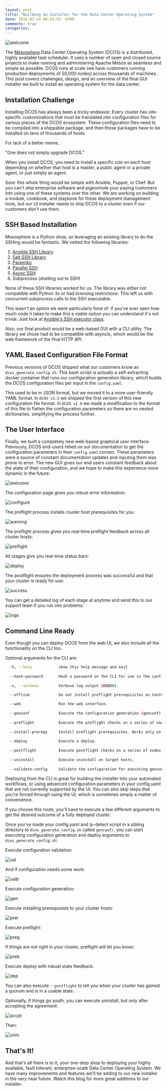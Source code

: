 ```yaml
---
layout: post
title: "Building an Installer for the Data Center Operating System" 
date: 2016-03-24 08:54:43 -0700
comments: true
categories: 
---
```

![welcome](https://dl.dropboxusercontent.com/u/77193293/Installer%20Screens/Welcome%20%28New%20User%29%401x.png)

The [Mesosphere](http://mesosphere.io) Data Center Operating System (DCOS) is a distributed, highly available task scheduler. It uses a number of open and closed source projects to make running and administering Apache Mesos as seamless and simple as possible. DCOS runs at scale (we have customers running production deployments of 50,000 nodes) across thousands of machines. This post covers challenges, design, and an overview of the final GUI installer we built to install an operating system for the data center. <!-- not sure about that last sentence --> 
<!--more-->
## Installation Challenge
Installing DCOS has always been a tricky endeavor. Every cluster has site-specific customizations that must be translated into configuration files for various pieces of the DCOS ecosystem. These configuration files need to be compiled into a shippable package, and then those packages have to be installed on tens of thousands of hosts.

For lack of a better meme,

  "One does not simply upgrade DCOS."

When you install DCOS, you need to install a specific role on each host depending on whether that host is a master, a public agent or a private agent, or just simply an agent.

Sure: this whole thing would be simple with Ansible, Puppet, or Chef. But you can't ship enterprise software and pigeonhole your paying customers into using one of these systems over the other. We are working on building a module, cookbook, and playbook for these deployment management tools, but our UI installer needs to ship DCOS to a cluster even if our customers don't use them. 

## SSH Based Installation
Mesosphere is a Python shop, so leveraging an existing library to do the SSHing would be fantastic. We vetted the following libraries:

1. [Ansible SSH Library](https://github.com/ansible/ansible)
2. [Salt SSH Library](https://docs.saltstack.com/en/latest/topics/ssh/)
3. [Paramiko](http://www.paramiko.org/)
4. [Parallel SSH](https://pypi.python.org/pypi/parallel-ssh)
5. [Async SSH](http://asyncssh.readthedocs.org/en/latest/)
6. Subprocess (shelling out to SSH)

None of these SSH libraries worked for us. The library was either not compatible with Python 3x or had licensing restrictions. This left us with concurrent subprocess calls to the SSH executable.

This wasn't an option we were particularly fond of: if you've ever seen how much code it takes to make this a viable option you can understand it's not trivial. Just look at [Ansible's SSH executor class](https://github.com/ansible/ansible/blob/stable-2.0.0.1/lib/ansible/executor/task_executor.py#L49).

Also, our final product would be a web-based GUI with a CLI utility. The library we chose had to be compatible with asyncio, which would be the web framework of the final HTTP API.

## YAML Based Configuration File Format
Previous versions of DCOS shipped what our customers know as `dcos_generate_config.sh`. This bash script is actually a self-extracting docker container that runs our configuration generation library, which builds the DCOS configuration files per input in the `config.yaml`.

This used to be in JSON format, but we moved it to a more user-friendly YAML format. In `DCOS v1.5` we shipped the first version of this new configuration file format. In `DCOS v1.6` we made a modification to the format of this file to flatten the configuration parameters so there are no nested dictionaries, simplifying the process further.

## The User Interface
Finally, we built a completely new web-based graphical user interface. Previously, DCOS end-users relied on our documentation to get the configuration parameters in their `config.yaml` correct. These parameters were a source of constant documentation updates and inputing them was prone to error. The new GUI gives our end users constant feedback about the state of their configuration, and we hope to make this experience more dynamic in the future:

![welcome](https://dl.dropboxusercontent.com/u/77193293/Installer%20Screens/Welcome%20%28New%20User%29%401x.png)

The configuration page gives you robust error information:

![configure](https://dl.dropboxusercontent.com/u/77193293/Installer%20Screens/Setup%20%28Error%29%401x.png)

The preflight process installs cluster host prerequisites for you:

![warning](https://dl.dropboxusercontent.com/u/77193293/Installer%20Screens/Setup%20%28Installation%20Warning%29%401x.png)

The preflight process gives you real-time preflight feedback across all cluster hosts:

![preflight](https://dl.dropboxusercontent.com/u/77193293/Installer%20Screens/Pre-Flight%20%28Error%29%401x.png)

All stages give you real-time status bars:

![deploy](https://dl.dropboxusercontent.com/u/77193293/Installer%20Screens/Deploy%20%28Partial%20Complete%29%401x.png)

The postflight ensures the deployment process was successful and that your cluster is ready for use:

![success](https://dl.dropboxusercontent.com/u/77193293/Installer%20Screens/Success%401x.png)

You can get a detailed log of each stage at anytime and send this to our support team if you run into problems:

![logs](https://dl.dropboxusercontent.com/u/77193293/Installer%20Screens/Log%20Modal%20%28Error%29%401x.png)

## Command Line Ready
Even though you can deploy DCOS from the web UI, we also include all the functionality on the CLI too. 

Optional arguments for the CLI are:
```bash
  -h, --help            show this help message and exit
  
  --hash-password       Hash a password on the CLI for use in the config.yaml.
  
  -v, --verbose         Verbose log output (DEBUG).
  
  --offline             Do not install preflight prerequisites on CentOS7, RHEL7 in web mode

  --web                 Run the web interface.
  
  --genconf             Execute the configuration generation (genconf).
  
  --preflight           Execute the preflight checks on a series of nodes.
  
  --install-prereqs     Install preflight prerequisites. Works only on CentOS7 and RHEL7.
  
  --deploy              Execute a deploy.
  
  --postflight          Execute postflight checks on a series of nodes.
  
  --uninstall           Execute uninstall on target hosts.
  
  --validate-config     Validate the configuration for executing genconf and deploy arguments in config.yaml
```

Deploying from the CLI is great for building the installer into your automated workflows, or using advanced configuration parameters in your config.yaml that are not currently supported by the UI. You can also skip steps that you're forced through using the UI, which is sometimes simply a matter of convenience.

If you choose this route, you'll have to execute a few different arguments to get the desired outcome of a fully deployed cluster. 

Once you've made your config.yaml and ip-detect script in a sibling directory to ```dcos_generate_config.sh``` called ```genconf/```, you can start executing configuration generation and deploy arguments to ```dcos_generate_config.sh```:

Execute configuration validation:

![val](https://dl.dropboxusercontent.com/u/77193293/Installer%20Screens/cli_validate_config_good.png)

And if configuration needs some work:

![valb](https://dl.dropboxusercontent.com/u/77193293/Installer%20Screens/cli_bad_validation.png)

Execute configuration generation:

![gen](https://dl.dropboxusercontent.com/u/77193293/Installer%20Screens/cli_genconf.png)

Execute installing prerequisists to your cluster hosts:

![prer](https://dl.dropboxusercontent.com/u/77193293/Installer%20Screens/cli_prereqs.png)

Execute preflight:

![preg](https://dl.dropboxusercontent.com/u/77193293/Installer%20Screens/cli_pre_good.png)

If things are not right in your cluster, preflight will let you know:

![preb](https://dl.dropboxusercontent.com/u/77193293/Installer%20Screens/cli_pre_errrors.png)

Execute deploy with robust state feedback:

![dep](https://dl.dropboxusercontent.com/u/77193293/Installer%20Screens/cli_bad_deploy.png)

You can also execute `--postflight` to tell you when your cluster has gained a quorum and is in a usable state. 

Optionally, if things go south, you can execute uninstall, but only after accepting the agreement:

![accpt](https://dl.dropboxusercontent.com/u/77193293/Installer%20Screens/cli_uninstall_accept.png)

Then:

![unin](https://dl.dropboxusercontent.com/u/77193293/Installer%20Screens/cli_uninstall_errors.png)

## That's It! 
And that's all there is to it, your one-stop shop to deploying your highly available, fault tolerant, enterprise-scale Data Center Operating System. We have many improvements and features we'll be adding to our new installer in the very near future. Watch this blog for more great additions to our installer.  
